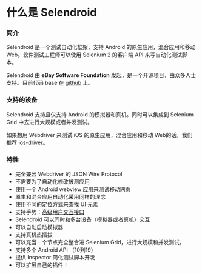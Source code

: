 # 什么是 Selendroid

### 简介

Selendroid 是一个测试自动化框架，支持 Android 的原生应用，混合应用和移动 Web。软件测试工程师可以使用 Selenium 2 的客户端 API 来写自动化测试脚本。

Selendroid 由 **eBay Software Foundation** 发起，是一个开源项目，由众多人士支持。目前代码 base 在 [github](https://github.com/selendroid/selendroid) 上。

### 支持的设备
Selendroid 支持且仅支持 Android 的模拟器和真机。同时可以集成到 Selenium Grid 中去进行大规模或者并发测试。

如果想用 Webdriver 来测试 iOS 的原生应用，混合应用和移动 Web的话，我们推荐 [ios-driver](http://ios-driver.github.io/ios-driver/)。

### 特性

* 完全兼容 Webdriver 的 JSON Wire Protocol
* 不需要为了自动化修改被测应用
* 使用一个 Android webview 应用来测试移动网页
* 原生和混合应用自动化采用同样的理念
* 使用不同的定位方式来查找 UI 元素
* 支持手势：[高级用户交互接口](http://selendroid.io/gestures.html)
* Selendroid 可以同时和多台设备（模拟器或者真机）交互
* 可以自动启动模拟器
* 支持真机热插拔
* 可以充当一个节点完全整合进 Selenium Grid，进行大规模和并发测试。
* 支持多个 Android API （10到19）
* 提供 Inspector 简化测试脚本开发
* 可以扩展自己的插件！


